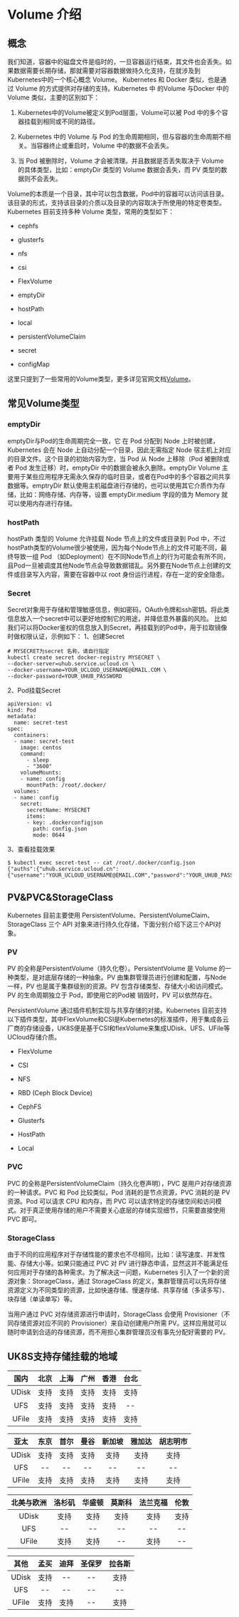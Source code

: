 # Volume 介绍

## 概念

我们知道，容器中的磁盘文件是临时的，一旦容器运行结束，其文件也会丢失。如果数据需要长期存储，那就需要对容器数据做持久化支持，在就涉及到Kubernetes中的一个核心概念 Volume。
Kubernetes 和 Docker 类似，也是通过 Volume 的方式提供对存储的支持。Kubernetes 中 的Volume 与Docker 中的 Volume 类似，主要的区别如下：

1. Kubernetes中的Volume被定义到Pod层面，Volume可以被 Pod 中的多个容器挂载到相同或不同的路径。

1. Kubernetes 中的 Volume 与 Pod 的生命周期相同，但与容器的生命周期不相关。当容器终止或重启时，Volume 中的数据不会丢失。

1. 当 Pod 被删除时，Volume 才会被清理。并且数据是否丢失取决于 Volume 的具体类型，比如：emptyDir 类型的 Volume 数据会丢失，而 PV 类型的数据则不会丢失。

Volume的本质是一个目录，其中可以包含数据，Pod中的容器可以访问该目录。该目录的形式，支持该目录的介质以及目录的内容取决于所使用的特定卷类型。 Kubernetes 目前支持多种 Volume
类型，常用的类型如下：

- cephfs

- glusterfs

- nfs

- csi

- FlexVolume

- emptyDir

- hostPath

- local

- persistentVolumeClaim

- secret
- configMap

这里只提到了一些常用的Volume类型，更多详见官网文档[Volume](https://kubernetes.io/docs/concepts/storage/volumes/)。

## 常见Volume类型

### emptyDir

emptyDir与Pod的生命周期完全一致，它 在 Pod 分配到 Node 上时被创建，Kubernetes 会在 Node 上自动分配一个目录，因此无需指定 Node
宿主机上对应的目录文件。这个目录的初始内容为空，当 Pod 从 Node 上移除（Pod 被删除或者 Pod 发生迁移）时，emptyDir 中的数据会被永久删除。emptyDir Volume
主要用于某些应用程序无需永久保存的临时目录，或者在Pod中的多个容器之间共享数据等。emptryDir 默认使用主机磁盘进行存储的，也可以使用其它介质作为存储，比如：网络存储、内存等，设置
emptyDir.medium 字段的值为 Memory 就可以使用内存进行存储。

### hostPath

hostPath 类型的 Volume 允许挂载 Node 节点上的文件或目录到 Pod 中，不过hostPath类型的Volume很少被使用，因为每个Node节点上的文件可能不同，最终导致一组
Pod （如Deployment）在不同Node节点上的行为可能会有所不同，且Pod一旦被调度其他Node节点会导致数据错乱。另外要在Node节点上创建的文件或目录写入内容，需要在容器中以 root
身份运行进程，存在一定的安全隐患。

### Secret

Secret对象用于存储和管理敏感信息，例如密码，OAuth令牌和ssh密钥。将此类信息放入一个secret中可以更好地控制它的用途，并降低意外暴露的风险。
比如我们可以将Docker鉴权的信息放入到Secret，再挂载到的Pod中，用于拉取镜像时做权限认证，示例如下： 1、创建Secret

```
# MYSECRET为secret 名称，请自行指定
kubectl create secret docker-registry MYSECRET \
--docker-server=uhub.service.ucloud.cn \
--docker-username=YOUR_UCLOUD_USERNAME@EMAIL.COM \
--docker-password=YOUR_UHUB_PASSWORD
```

2、Pod挂载Secret

```
apiVersion: v1
kind: Pod
metadata:
  name: secret-test
spec:
  containers:
  - name: secret-test
    image: centos
    command:
      - sleep
      - "3600"
    volumeMounts:
    - name: config
      mountPath: /root/.docker/
  volumes:
  - name: config
    secret:
      secretName: MYSECRET 
      items:
      - key: .dockerconfigjson
        path: config.json
        mode: 0644
```

3、查看挂载效果

```
$ kubectl exec secret-test -- cat /root/.docker/config.json
{"auths":{"uhub.service.ucloud.cn":{"username":"YOUR_UCLOUD_USERNAME@EMAIL.COM","password":"YOUR_UHUB_PASSWORD","auth":"dXNlcm5hbWU6cGFzc3dvcmQ="}}}
```

## PV&PVC&StorageClass

Kubernetes 目前主要使用 PersistentVolume、PersistentVolumeClaim、StorageClass 三个 API
对象来进行持久化存储，下面分别介绍下这三个API对象。

### PV

PV 的全称是PersistentVolume（持久化卷）。PersistentVolume 是 Volume 的一种类型，是对底层存储的一种抽象。PV
由集群管理员进行创建和配置，与Node一样，PV 也是属于集群级别的资源。PV 包含存储类型、存储大小和访问模式。PV 的生命周期独立于 Pod，即使用它的Pod被 销毁时，PV 可以依然存在。

PersistentVolume 通过插件机制实现与共享存储的对接。Kubernetes
目前支持以下插件类型，其中FlexVolume和CSI是Kubernetes的标准插件，用于集成各云厂商的存储设备，UK8S便是基于CSI和flexVolume来集成UDisk、UFS、UFile等UCloud存储介质。

- FlexVolume

- CSI

- NFS

- RBD (Ceph Block Device)

- CephFS

- Glusterfs

- HostPath

- Local

### PVC

PVC 的全称是PersistentVolumeClaim（持久化卷声明），PVC 是用户对存储资源的一种请求。PVC 和 Pod 比较类似，Pod 消耗的是节点资源，PVC 消耗的是 PV
资源。Pod 可以请求 CPU 和内存，而 PVC 可以请求特定的存储空间和访问模式。对于真正使用存储的用户不需要关心底层的存储实现细节，只需要直接使用 PVC 即可。

### StorageClass

由于不同的应用程序对于存储性能的要求也不尽相同，比如：读写速度、并发性能、存储大小等。如果只能通过 PVC 对 PV
进行静态申请，显然这并不能满足任何应用对于存储的各种需求。为了解决这一问题，Kubernetes 引入了一个新的资源对象：StorageClass，通过 StorageClass
的定义，集群管理员可以先将存储资源定义为不同类型的资源，比如快速存储、慢速存储、共享存储（多读多写）、块存储（单读单写）等。

当用户通过 PVC 对存储资源进行申请时，StorageClass 会使用 Provisioner（不同存储资源对应不同的 Provisioner）来自动创建用户所需
PV。这样应用就可以随时申请到合适的存储资源，而不用担心集群管理员没有事先分配好需要的 PV。

## UK8S支持存储挂载的地域

|  国内   | 北京  | 上海  | 广州  | 香港  | 台北  |
| :---: | :-: | :-: | :-: | :-: | :-: |
| UDisk | 支持  | 支持  | 支持  | 支持  | 支持  |
|  UFS  | 支持  | 支持  | 支持  | 支持  | --  |
| UFile | 支持  | 支持  | 支持  | 支持  | 支持  |

|  亚太   | 东京  | 首尔  | 曼谷  | 新加坡 | 雅加达 | 胡志明市 |
| :---: | :-: | :-: | :-: | :-: | :-: | :--: |
| UDisk | 支持  | 支持  | 支持  | 支持  | 支持  |  支持  |
|  UFS  | --  | --  | --  | --  | --  |  --  |
| UFile | 支持  | 支持  | 支持  | 支持  | 支持  |  支持  |

| 北美与欧洲 | 洛杉矶 | 华盛顿 | 莫斯科 | 法兰克福 | 伦敦  |
| :---: | :-: | :-: | :-: | :--: | :-: |
| UDisk | 支持  | 支持  | 支持  |  支持  | 支持  |
|  UFS  | --  | --  | --  |  --  | --  |
| UFile | 支持  | 支持  | --  |  支持  | --  |

|  其他   | 孟买  | 迪拜  | 圣保罗 | 拉各斯 |
| :---: | :-: | :-: | :-: | :-: |
| UDisk | 支持  | --  | --  | 支持  |
|  UFS  | --  | --  | --  | --  |
| UFile | 支持  | 支持  | --  | 支持  |
